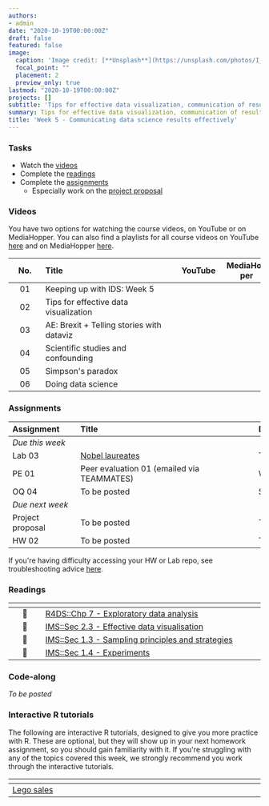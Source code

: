 ```yaml
---
authors:
- admin
date: "2020-10-19T00:00:00Z"
draft: false
featured: false
image:
  caption: 'Image credit: [**Unsplash**](https://unsplash.com/photos/I_LgQ8JZFGE)'
  focal_point: ""
  placement: 2
  preview_only: true
lastmod: "2020-10-19T00:00:00Z"
projects: []
subtitle: 'Tips for effective data visualization, communication of results, and collaboration :speech_bubble:'
summary: Tips for effective data visualization, communication of results, and collaboration.
title: 'Week 5 - Communicating data science results effectively'
---
```


### Tasks

- Watch the [videos](/post/04-week/#videos)
- Complete the [readings](/post/04-week/#readings)
- Complete the [assignments](/post/04-week/#assignments)
  - Especially work on the [project proposal]()

### Videos

You have two options for watching the course videos, on YouTube or on MediaHopper. You can also find a playlists for all course videos on YouTube [here](https://www.youtube.com/playlist?list=PLNUVZZ6hfXX1tyUykCWShOKZdIB0TIhtM) and on MediaHopper [here](https://media.ed.ac.uk/playlist/dedicated/183821961/1_r35z2f16/).

| <div style="width:50px;text-align:center">No.</div> | <div style="width:250px;text-align:left">Title</div> | <div style="width:80px;text-align:center">YouTube</div> | <div style="width:80px;text-align:center">MediaHopper</div> |  <div style="width:80px;text-align:center">Slides</div> | <div style="width:80px;text-align:center">Length</div> |
|:---:|:---------------------|:-------:|:-----------:|:--------:|:------:|
| 01 | Keeping up with IDS: Week 5 | [<span style='color: red;'><i class='fab fa-youtube fa-lg'></i></span>](https://youtu.be/qlSqHSj59F8) | [<span style='color: #0A1E3F;'><i class='fas fa-file-video fa-lg'></i></span>](https://media.ed.ac.uk/media/IDS+-+Week+05+-+Keeping+up+with+IDS/1_iyiklf7t)  | [<span style='color: #4b5357;'><i class='fas fa-desktop fa-lg'></i></span>](https://ids-s1-20.github.io/slides/week-05/w5-d01-kuwids/w5-d01-kuwids.pdf) | 11:07 | 
| 02 | Tips for effective data visualization | [<span style='color: red;'><i class='fab fa-youtube fa-lg'></i></span>](https://youtu.be/ZrifrBvFWgg) | [<span style='color: #0A1E3F;'><i class='fas fa-file-video fa-lg'></i></span>](https://media.ed.ac.uk/media/IDS+-+Week+05+-+02+-+Tips+for+effective+data+visualisation/1_nq2p4uwj)  | [<span style='color: #4b5357;'><i class='fas fa-desktop fa-lg'></i></span>](https://ids-s1-20.github.io/slides/week-05/w5-d02-effective-dataviz/w5-d02-effective-dataviz.html) | 37:35 | 
| 03 | AE: Brexit + Telling stories with dataviz | [<span style='color: red;'><i class='fab fa-youtube fa-lg'></i></span>](https://youtu.be/aPqnkcn13kQ) | [<span style='color: #0A1E3F;'><i class='fas fa-file-video fa-lg'></i></span>](https://media.ed.ac.uk/media/IDS+-+Week+05+-+03+-+AEA+Brexit+%2B+Telling+stories+with+dataviz/1_nnk2adiq)  |  | 19:48 | 
| 04 | Scientific studies and confounding | [<span style='color: red;'><i class='fab fa-youtube fa-lg'></i></span>](https://youtu.be/WnMzTBrZDcc) | [<span style='color: #0A1E3F;'><i class='fas fa-file-video fa-lg'></i></span>](https://media.ed.ac.uk/media/IDS+-+Week+05+-+04+-+Scientific+studies+and+confounding/1_jl56u875)  | [<span style='color: #4b5357;'><i class='fas fa-desktop fa-lg'></i></span>](https://ids-s1-20.github.io/slides/week-05/w5-d04-studies-confounding/w5-d04-studies-confounding.html) | 17:15 | 
| 05 | Simpson's paradox | [<span style='color: red;'><i class='fab fa-youtube fa-lg'></i></span>](https://youtu.be/sdas62v0iJU) | [<span style='color: #0A1E3F;'><i class='fas fa-file-video fa-lg'></i></span>](https://media.ed.ac.uk/media/IDS+-+Week+05+-+05+-+Simpson%27s+paradox/1_ky0tnzpi)  | [<span style='color: #4b5357;'><i class='fas fa-desktop fa-lg'></i></span>](https://ids-s1-20.github.io/slides/week-05/w5-d05-simpsons-paradox/w5-d05-simpsons-paradox.html) | 15:29 | 
| 06 | Doing data science | [<span style='color: red;'><i class='fab fa-youtube fa-lg'></i></span>](https://youtu.be/b9lSW0kyqBg) | [<span style='color: #0A1E3F;'><i class='fas fa-file-video fa-lg'></i></span>](https://media.ed.ac.uk/media/IDS+-+Week+05+-+05+-+Simpson%27s+paradox/1_ky0tnzpi)  | [<span style='color: #4b5357;'><i class='fas fa-desktop fa-lg'></i></span>](https://ids-s1-20.github.io/slides/week-05/w5-d06-doing-data-science/w5-d06-doing-data-science.html) | 18:54 | 

### Assignments

| <div style="width:120px;text-align:left">Assignment</div> | <div style="width:340px;text-align:left">Title</div> | <div style="width:200px;text-align:left">Due</div> |
|:---|:---|:---|
| *Due this week* | | |
| Lab 03 | [Nobel laureates](https://ids-s1-20.github.io/labs/lab-03/lab-03-nobel-laureates.html) | Tue, 20 Oct, 16:00 UK |
| PE 01 | Peer evaluation 01 (emailed via TEAMMATES) | Wed, 21 Oct, 16:00 UK |
| OQ 04 | To be posted | Sun, 25 Oct, 23:59 UK |
| *Due next week* | | |
| Project proposal | To be posted | Tue, 27 Oct, 16:00 UK |
| HW 02 | To be posted | Thur, 29 Oct, 16:00 UK |

If you're having difficulty accessing your HW or Lab repo, see troubleshooting advice [here](/troubleshoot/github-org.html).

### Readings

| <div style="width:50px"></div>  | <div style="width:420px"></div>  |  <div style="width:200px"></div> |
|:---:|:---|:---:|
| :open_book: | [R4DS::Chp 7 - Exploratory data analysis](https://r4ds.had.co.nz/exploratory-data-analysis.html) | **Required** |
| :open_book: | [IMS::Sec 2.3 - Effective data visualisation](https://openintro-ims.netlify.app/summarizing-visualizing-data.html#effective-data-visualization) | **Required** |
| :open_book: | [IMS::Sec 1.3 - Sampling principles and strategies](https://openintro-ims.netlify.app/getting-started-with-data.html#sampling-principles-strategies) | **Required** |
| :open_book: | [IMS::Sec 1.4 - Experiments](https://openintro-ims.netlify.app/getting-started-with-data.html#experiments) | **Required** |

### Code-along

*To  be posted*

### Interactive R tutorials

The following are interactive R tutorials, designed to give you more practice with R. These are optional, but they will show up in your next homework assignment, so you should gain familiarity with it. If you're struggling with any of the topics covered this week, we strongly recommend you work through the interactive tutorials.

|  <div style="width:480px"></div>  |  <div style="width:200px"></div>  |
|:---|:---|
| [Lego sales](https://minecr.shinyapps.io/dsbox-04-legosales/) | Related to HW 02 |
